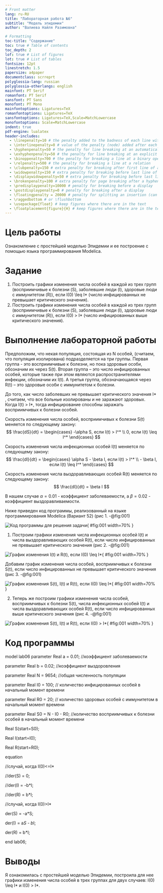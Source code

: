 ```yaml
---
# Front matter
lang: ru-RU
title: "Лабораторная работа №6"
subtitle: "Модель эпидемии"
author: "Валиева Найля Разимовна"

# Formatting
toc-title: "Содержание"
toc: true # Table of contents
toc_depth: 2
lof: true # List of figures
lot: true # List of tables
fontsize: 12pt
linestretch: 1.5
papersize: a4paper
documentclass: scrreprt
polyglossia-lang: russian
polyglossia-otherlangs: english
mainfont: PT Serif
romanfont: PT Serif
sansfont: PT Sans
monofont: PT Mono
mainfontoptions: Ligatures=TeX
romanfontoptions: Ligatures=TeX
sansfontoptions: Ligatures=TeX,Scale=MatchLowercase
monofontoptions: Scale=MatchLowercase
indent: true
pdf-engine: lualatex
header-includes:
  - \linepenalty=10 # the penalty added to the badness of each line within a paragraph (no associated penalty node) Increasing the value makes tex try to have fewer lines in the paragraph.
  - \interlinepenalty=0 # value of the penalty (node) added after each line of a paragraph.
  - \hyphenpenalty=50 # the penalty for line breaking at an automatically inserted hyphen
  - \exhyphenpenalty=50 # the penalty for line breaking at an explicit hyphen
  - \binoppenalty=700 # the penalty for breaking a line at a binary operator
  - \relpenalty=500 # the penalty for breaking a line at a relation
  - \clubpenalty=150 # extra penalty for breaking after first line of a paragraph
  - \widowpenalty=150 # extra penalty for breaking before last line of a paragraph
  - \displaywidowpenalty=50 # extra penalty for breaking before last line before a display math
  - \brokenpenalty=100 # extra penalty for page breaking after a hyphenated line
  - \predisplaypenalty=10000 # penalty for breaking before a display
  - \postdisplaypenalty=0 # penalty for breaking after a display
  - \floatingpenalty = 20000 # penalty for splitting an insertion (can only be split footnote in standard LaTeX)
  - \raggedbottom # or \flushbottom
  - \usepackage{float} # keep figures where there are in the text
  - \floatplacement{figure}{H} # keep figures where there are in the text
---
```


# Цель работы

Ознакомление с простейшей моделью Эпидемии  и ее построение с помощью языка программирования Modelica. 

# Задание

1. Построить графики изменения числа особей в каждой из трех групп (восприимчивые к болезни (S), заболевшие люди (I), здоровые люди с иммунитетом (R)), если I(0) \leq I* (число инфицированных не превышает критического значения).
2. Построить графики изменения числа особей в каждой из трех групп (восприимчивые к болезни (S), заболевшие люди (I), здоровые люди с иммунитетом (R)), если I(0) > I* (число инфицированных выше критического значения).

# Выполнение лабораторной работы
  

Предположим, что некая популяция, состоящая из N особей, (считаем, что популяция изолирована) подразделяется на три группы. Первая группа - это восприимчивые к болезни, но пока здоровые особи, обозначим их через S(t). Вторая группа – это число
инфицированных особей, которые также при этом являются распространителями инфекции, обозначим их I(t). А третья группа, обозначающаяся через R(t) – это здоровые особи с иммунитетом к болезни.

До того, как число заболевших не превышает критического значения I* , считаем, что все больные изолированы и не заражают здоровых. Когда I(t) > I*, тогда инфицирование способны заражать восприимчивых к болезни особей.

Cкорость изменения числа особей, восприимчивых к болезни S(t) меняется по следующему закону:
$$ \frac{dS}{dt} = \begin{cases} -\alpha S, если I(t) > I^* \\ 0, если I(t) \leq I^* \end{cases} $$

Скорость изменения числа инфекционных особей I(t) меняется по следующему закону:
$$ \frac{dI}{dt} = \begin{cases} \alpha S - \beta I, если I(t) > I^* \\ - \beta I, если I(t) \leq I^* \end{cases} $$

Скорость изменения числа выздоравливающих особей R(t) меняется по следующему закону:
$$ \frac{dI}{dt} = \beta I $$

В нашем случае $\alpha=0.01$ - коэффициент заболеваемости, а $\beta = 0.02$ - коэффициент выздоравливаемости.

Ниже приведен код программы, реализованный на языке программирования Modelica (Вариант 52) (рис 1. -@fig:001)  

![Код программы для решения задачи](image/1.png){ #fig:001 width=70% }

1. Построим графики изменения числа инфекционных особей I(t) и числа выздоравливающих особей R(t), если число инфицированных не превышает критического значения (рис 2. -@fig:001)  

![График изменения I(t) и R(t), если I(0) \leq I*](image/2.png){ #fig:001 width=70% }

Добавим график изменения числа особей, восприимчивых к болезни S(t), если число инфицированных не превышает критического значения (рис 3. -@fig:001)  

![График изменения S(t), I(t) и R(t), если I(0) \leq I*](image/3.png){ #fig:001 width=70% }

2. Теперь же построим графики изменения числа особей, восприимчивых к болезни S(t), числа инфекционных особей I(t) и числа выздоравливающих особей R(t), если число инфицированных выше критического значения (рис 4. -@fig:001)  

![График изменения S(t), I(t) и R(t), если I(0) > I*](image/4.png){ #fig:001 width=70% }

# Код программы

model lab06
parameter Real a = 0.01; //коэффициент заболеваемости 

parameter Real b = 0.02; //коэффициент выздоровления

parameter Real N = 9654; //общая численность популяции

parameter Real I0 = 100; // количество инфицированных особей в начальный момент времени

parameter Real R0 = 20; // количество здоровых особей с иммунитетом в начальный момент времени

parameter Real S0 = N - I0 - R0; //количество восприимчивых к болезни особей в начальный момент времени

Real S(start=S0);

Real I(start=I0);

Real R(start=R0);

equation

//случай, когда I(0)<=I*

//der(S) = 0;

//der(I) = -b*I;

//der(R) = b*I;

//случай, когда I(0)>I*

der(S) = -a*S;

der(I) = a*S - b*I;

der(R) = b*I;

end lab06;


# Выводы

Я ознакомилась с простейшей моделью Эпидемии, построила для нее графики изменения числа особей в трех группах для двух случаев: I(0) \leq I* и I(0) > I*.
